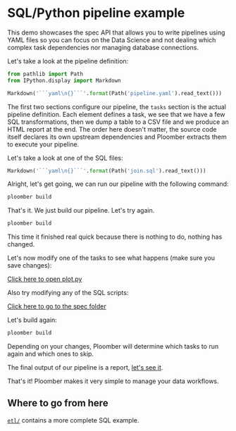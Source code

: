 # SQL/Python pipeline example

This demo showcases the spec API that allows you to write pipelines using YAML files so you can focus on the Data Science and not dealing which complex task dependencies nor managing database connections.

Let's take a look at the pipeline definition:

```python
from pathlib import Path
from IPython.display import Markdown

Markdown('```yaml\n{}```'.format(Path('pipeline.yaml').read_text()))
```

The first two sections configure our pipeline, the `tasks` section is the actual pipeline definition. Each element defines a task, we see that we have a few SQL transformations, then we dump a table to a CSV file and we produce an HTML report at the end. The order here doesn't matter, the source code itself declares its own upstream dependencies and Ploomber extracts them to execute your pipeline.

Let's take a look at one of the SQL files:

```python
Markdown('```yaml\n{}```'.format(Path('join.sql').read_text()))
```

Alright, let's get going, we can run our pipeline with the following command:

```bash tags=["bash"]
ploomber build
```
That's it. We just build our pipeline. Let's try again.

```bash tags=["bash"]
ploomber build
```

This time it finished real quick because there is nothing to do, nothing has changed.

Let's now modify one of the tasks to see what happens (make sure you save changes):

[Click here to open plot.py](plot.py)

Also try modifying any of the SQL scripts:

[Click here to go to the spec folder](.)

Let's build again:

```bash tags=["bash"]
ploomber build
```

Depending on your changes, Ploomber will determine which tasks to run again and which ones to skip.

The final output of our pipeline is a report, [let's see it](output/plot.html).

That's it! Ploomber makes it very simple to manage your data workflows.


## Where to go from here

[`etl/`](../etl/README.ipynb) contains a more complete SQL example.
